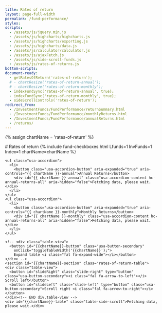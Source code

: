 ```yaml
---
title: Rates of return
layout: page-full-width
permalink: /fund-performance/
styles:
scripts:
  - /assets/js/jquery.min.js
  - /assets/js/highcharts/highcharts.js
  - /assets/js/highcharts/exporting.js
  - /assets/js/highcharts/data.js
  - /assets/js/calculator/calculator.js
  - /assets/js/ajaxFetch.js
  - /assets/js/side-scroll-funds.js
  - /assets/js/rates-of-returns.js
bottom-scripts:
document-ready:
  - getRatesOfReturn('rates-of-return');
  # - chartResize('rates-of-return-annual');
  # - chartResize('rates-of-return-monthly');
  - indexFundSync('rates-of-return-annual', true);
  - indexFundSync('rates-of-return-monthly', true);
  - sideScrollControls('rates-of-return');
redirect_from:
  - /InvestmentFunds/FundPerformance/returnSummary.html
  - /InvestmentFunds/FundPerformance/monthlyReturns.html
  - /InvestmentFunds/FundPerformance/annualReturns.html
  - /returns/
---
```

{% assign chartName = 'rates-of-return' %}
<div class="usa-grid centered" markdown="1">
# Rates of return
{% include fund-checkboxes.html Lfunds=1 InvFunds=1 Index=1 chartName=chartName %}
</div> <!-- end div.usa-grid centered -->
<div id="{{chartName}}-div" class="usa-grid-full usa-layout-docs-main_content">
<div class="usa-width-one-whole">

    <ul class="usa-accordion">
      <li>
        <button class="usa-accordion-button" aria-expanded="true" aria-controls="{{ chartName }}-annual">Annual Returns</button>
        <div id="{{ chartName }}-annual" class="usa-accordion-content hc-annual-returns-all" aria-hidden="false">Fetching data, please wait.</div>
      </li>
    </ul>
    <ul class="usa-accordion">
      <li>
        <button class="usa-accordion-button" aria-expanded="true" aria-controls="{{ chartName }}-monthly">Monthly Returns</button>
        <div id="{{ chartName }}-monthly" class="usa-accordion-content hc-annual-returns-all" aria-hidden="false">Fetching data, please wait.</div>
      </li>
    </ul>

    <!-- <div class="table-view">
      <button id="{{chartName}}-button" class="usa-button-secondary"
        onClick="toggleTableWidth('{{chartName}}');">
        Expand table <i class="fal fa-expand-wide"></i></button>
    </div> -->
    <section id="{{chartName}}-section" class="rates-of-return-table">
    <div class="table-view">
      <button id="slideRight" class="slide-right" type="button" class="usa-button-secondary"><i class="fal fa-arrow-to-left"></i> Scroll left</button>
      <button id="slideLeft" class="slide-left" type="button" class="usa-button-secondary">Scroll right <i class="fal fa-arrow-to-right"></i></button>
    </div><!-- END div.table-view -->
    <div id="{{chartName}}-table" class="table-side-scroll">Fetching data, please wait.</div>
  </section>

</div> <!-- END div.usa-width-one-whole -->
</div> <!-- END div.usa-grid-full -->
